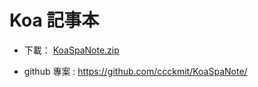 # Koa 記事本

* 下載： [KoaSpaNote.zip](KoaSpaNote.zip)

* github 專案 : <https://github.com/ccckmit/KoaSpaNote/>

